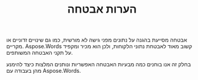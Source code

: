 ﻿---
title: הערות אבטחה
second_title: Aspose.Words עבור C++
articleTitle: הערות אבטחה
linktitle: הערות אבטחה
type: docs
description: "Aspose.Words עבור C++ מזהה ומקפיד על תקני אבטחה נפוצים כדי להבטיח רמה גבוהה של אבטחת מידע. בדוק בעיות אבטחה אפשריות והמלצות כיצד להימנע מהן."
weight: 80
url: /he/cpp/security/
timestamp: 2024-01-27-14-07-04
---

אבטחה מסייעת בהגנה על נתונים מפני גישה לא מורשית, כמו גם שינויים זדוניים או מקריים. Aspose.Words קשוב מאוד לאבטחת נתוני הלקוחות, ולכן הוא מכיר ומקפיד על תקני האבטחה המשותפים.

בחלק זה אנו בוחנים כמה מבעיות האבטחה האפשריות ונותנים המלצות כיצד להימנע מהן בעבודה עם Aspose.Words.
